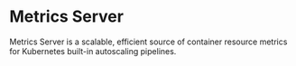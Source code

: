 # Metrics Server

Metrics Server is a scalable, efficient source of container resource metrics for Kubernetes built-in autoscaling pipelines.

